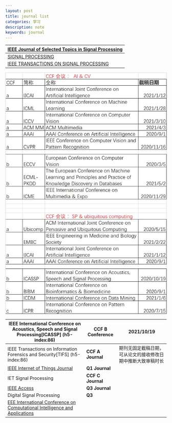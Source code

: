 ```yaml
---
layout: post
title: journal list
categories: 学习
description: note
keywords: journal
---
```


<head>
    <script src="https://cdn.mathjax.org/mathjax/latest/MathJax.js?config=TeX-AMS-MML_HTMLorMML" type="text/javascript"></script>
    <script type="text/x-mathjax-config">
        MathJax.Hub.Config({
            tex2jax: {
            skipTags: ['script', 'noscript', 'style', 'textarea', 'pre'],
            inlineMath: [['$','$']]
            }
        });
    </script>
</head>

| [IEEE Journal of Selected Topics in Signal Processing](https://www.letpub.com.cn/index.php?page=journalapp&view=detail&journalid=3338) |
| ------------------------------------------------------------ |
| [SIGNAL PROCESSING](https://www.letpub.com.cn/index.php?page=journalapp&view=detail&journalid=7505) |
| [IEEE TRANSACTIONS ON SIGNAL PROCESSING](https://www.letpub.com.cn/index.php?page=journalapp&view=detail&journalid=3419) |

![image-20201225143534780](../images/blog/image-20201225143534780.png)	





| IEEE International Conference on Acoustics, Speech and Signal Processing[ICASSP] (h5-index:86) | **CCF  B Conference** | 2021/10/19                                                   |
| ------------------------------------------------------------ | --------------------- | ------------------------------------------------------------ |
| IEEE Transactions on Information Forensics and Security[TIFS] (h5-index:86) | **CCF  A Journal**    | 期刊无固定截稿日期，可从论文的接收修改日期中推断大致审稿时长 |
| [IEEE Internet of Things Journal](https://ieeexplore.ieee.org/xpl/RecentIssue.jsp?punumber=6488907) | **Q1 Journal**        |                                                              |
| IET Signal Processing                                        | **CCF C Journal**     |                                                              |
| [IEEE Access](https://ieeexplore.ieee.org/xpl/RecentIssue.jsp?punumber=6287639) | **Q3 Journal**        |                                                              |
| Digital Signal Processing                                    | **Q3**                |                                                              |
| [EEE International Conference on Computational Intelligence and Applications](https://www.myhuiban.com/conference/2245) |                       |                                                              |













